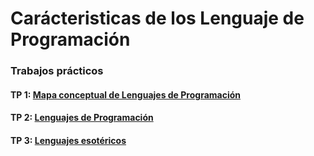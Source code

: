 # Carácteristicas de los Lenguaje de Programación

### Trabajos prácticos

#### TP 1: [Mapa conceptual de Lenguajes de Programación](TP1.md)
#### TP 2: [Lenguajes de Programación](https://docs.google.com/spreadsheets/d/19aTSzIjQNs6RBNJFz0bftTlqKr-uWbohbBZnxmP0-r0)
#### TP 3: [Lenguajes esotéricos](TP3.md)